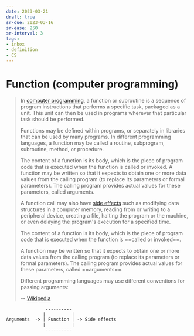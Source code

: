 ```yaml
---
date: 2023-03-21
draft: true
sr-due: 2023-03-16
sr-ease: 250
sr-interval: 3
tags:
- inbox
- definition
- CS
---
```


# Function (computer programming)

> In [computer programming](./computer%20programming.md), a function or subroutine is a
> sequence of program instructions that performs a specific task, packaged as a
> unit. This unit can then be used in programs wherever that particular task
> should be performed.
>
> Functions may be defined within programs, or separately in libraries that can
> be used by many programs. In different programming languages, a function may
> be called a routine, subprogram, subroutine, method, or procedure.
>
> The content of a function is its body, which is the piece of program code that
> is executed when the function is called or invoked.
> A function may be written so that it expects to obtain one or more data values
> from the calling program (to replace its parameters or formal parameters). The
> calling program provides actual values for these parameters, called arguments.
>
> A function call may also have
> [side effects](./side%20effect%20%28computer%20science%29.md) such as modifying
> data structures in a computer memory, reading from or writing to a peripheral
> device, creating a file, halting the program or the machine, or even delaying
> the program's execution for a specified time.
>
> The content of a function is its body, which is the piece of program code that
> is executed when the function is ==called or invoked==.
>
> A function may be written so that it expects to obtain one or more data values
> from the calling program (to replace its parameters or formal parameters). The
> calling program provides actual values for these parameters, called
> ==arguments==.
>
> Different programming languages may use different conventions for passing
> arguments:
>
> -- [Wikipedia](https://en.wikipedia.org/wiki/Function_\(computer_programming\))

```
               ----------
              |          |
Arguments  -> | Function | -> Side effects
              |          |
               ----------
```
